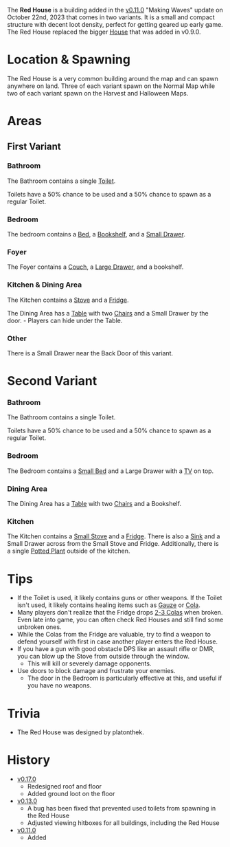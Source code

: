 The **Red House** is a building added in the [v0.11.0](https://github.com/HasangerGames/suroi/releases/tag/v0.11.0) "Making Waves" update on October 22nd, 2023 that comes in two variants. It is a small and compact structure with decent loot density, perfect for getting geared up early game. The Red House replaced the bigger [House](/buildings/house) that was added in v0.9.0.

# Location & Spawning

The Red House is a very common building around the map and can spawn anywhere on land. Three of each variant spawn on the Normal Map while two of each variant spawn on the Harvest and Halloween Maps.

# Areas

## First Variant 

### Bathroom

The Bathroom contains a single [Toilet](/obstacles/toilet).

Toilets have a 50% chance to be used and a 50% chance to spawn as a regular Toilet.

### Bedroom

The bedroom contains a [Bed](/obstacles/bed), a [Bookshelf](/obstacles/bookshelf), and a [Small Drawer](/obstacles/small_drawer).

### Foyer

The Foyer contains a [Couch](/obstacles/couch), a [Large Drawer](/obstacles/large_drawer), and a bookshelf.

### Kitchen & Dining Area

The Kitchen contains a [Stove](/obstacles/stove) and a [Fridge](/obstacles/fridge). 

The Dining Area has a [Table](/obstacles/table) with two [Chairs](/obstacles/chair) and a Small Drawer by the door. - Players can hide under the Table.

### Other

There is a Small Drawer near the Back Door of this variant.

# Second Variant

### Bathroom

The Bathroom contains a single Toilet.

Toilets have a 50% chance to be used and a 50% chance to spawn as a regular Toilet.

### Bedroom

The Bedroom contains a [Small Bed](/obstacles/small_bed) and a Large Drawer with a [TV](/obstacles/tv) on top.

### Dining Area

The Dining Area has a [Table](/obstacles/table) with two [Chairs](/obstacles/chair) and a Bookshelf.

### Kitchen

The Kitchen contains a [Small Stove](/obstacles/small_stove) and a [Fridge](/obstacles/fridge). There is also a [Sink](/obstacles/sink) and a Small Drawer across from the Small Stove and Fridge. Additionally, there is a single [Potted Plant](/obstacles/potted_plant) outside of the kitchen.

# Tips

- If the Toilet is used, it likely contains guns or other weapons. If the Toilet isn't used, it likely contains healing items such as [Gauze](/healing/gauze) or [Cola](/healing/cola).
- Many players don't realize that the Fridge drops [2-3 Colas](/loot#fridge) when broken. Even late into game, you can often check Red Houses and still find some unbroken ones.
- While the Colas from the Fridge are valuable, try to find a weapon to defend yourself with first in case another player enters the Red House.
- If you have a gun with good obstacle DPS like an assault rifle or DMR, you can blow up the Stove from outside through the window.
  - This will kill or severely damage opponents.
- Use doors to block damage and frustrate your enemies.
  - The door in the Bedroom is particularly effective at this, and useful if you have no weapons.

# Trivia

- The Red House was designed by platonthek.

# History

- [v0.17.0](https://github.com/HasangerGames/suroi/releases/tag/v0.17.0)
  - Redesigned roof and floor
  - Added ground loot on the floor
- [v0.13.0](https://github.com/HasangerGames/suroi/releases/tag/v0.13.0)
  - A bug has been fixed that prevented used toilets from spawning in the Red House
  - Adjusted viewing hitboxes for all buildings, including the Red House
- [v0.11.0](https://github.com/HasangerGames/suroi/releases/tag/v0.11.0)
  - Added
